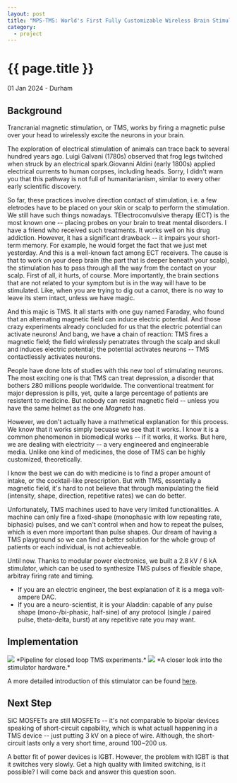```yaml
---
layout: post
title: "MPS-TMS: World's First Fully Customizable Wireless Brain Stimulator"
category: 
  - project
---
```


{{ page.title }}
================

<p class="meta">01 Jan 2024 - Durham</p>

## Background
Trancranial magnetic stimulation, or TMS, works by firing a magnetic pulse over your head to wirelessly excite the neurons in your brain. 

The exploration of electrical stimulation of animals can trace back to several hundred years ago. Luigi Galvani (1780s) observed that frog legs twitched when struck by an electrical spark.Giovanni Aldini (early 1800s) applied electrical currents to human corpses, including heads. Sorry, I didn't warn you that this pathway is not full of humanitarianism, similar to every other early scientific discovery.

So far, these practices involve direction contact of stimulation, i.e. a few eletrodes have to be placed on your skin or scalp to perform the stimulation. We still have such things nowadays. TElectroconvulsive therapy (ECT) is the most known one -- placing probes on your brain to treat mental disorders. I have a friend who received such treatments. It works well on his drug addiction. However, it has a significant drawback -- it impairs your short-term memory. For example, he would forget the fact that we just met yesterday. And this is a well-known fact among ECT receivers. 
The cause is that to work on your deep brain (the part that is deeper beneath your scalp), the stimulation has to pass through all the way from the contact on your scalp. First of all, it hurts, of course. More importantly, the brain sections that are not related to your symptom but is in the way will have to be stimulated. Like, when you are trying to dig out a carrot, there is no way to leave its stem intact, unless we have magic.

And this majic is TMS. It all starts with one guy named Faraday, who found that an alternating magnetic field can induce electric potential. And those crazy experiments already concluded for us that the electric potential can activate neurons! And bang, we have a chain of reaction: TMS fires a magnetic field; the field wirelessly penatrates through the scalp and skull and induces electric potential; the potential activates neurons -- TMS contactlessly activates neurons. 

People have done lots of studies with this new tool of stimulating neurons. The most exciting one is that TMS can treat depression, a disorder that bothers 280 millions people worldwide. The conventional treatment for major depression is pills, yet, quite a large percentage of patients are resistent to medicine. But nobody can resist magnetic field -- unless you have the same helmet as the one *Magneto* has. 

However, we don't actually have a mathmetical explanation for this process. We know that it works simply becuase we see that it works. I know it is a common phenomenon in biomedical works -- if it works, it works. But here, we are dealing with electricity -- a very engineered and engineerable media. Unlike one kind of medicines, the dose of TMS can be highly customized, theoretically. 

I know the best we can do with medicine is to find a proper amount of intake, or the cocktail-like prescription. But with TMS, essentially a magnetic field, it's hard to not believe that through manipulating the field (intensity, shape, direction, repetitive rates) we can do better. 

Unfortunately, TMS machines used to have very limited functionalities. A machine can only fire a fixed-shape (monophasic with low repeating rate, biphasic) pulses, and we can't control when and how to repeat the pulses, which is even more important than pulse shapes. Our dream of having a TMS playground so we can find a better solution for the whole group of patients or each individual, is not achieveable.

Until now. Thanks to modular power electronics, we built a 2.8 kV / 6 kA stimulator, which can be used to synthesize TMS pulses of flexible shape, arbitray firing rate and timing. 
- If you are an electric engineer, the best explanation of it is a mega volt-ampere DAC.
- If you are a neuro-scientist, it is your Aladdin: capable of any pulse shape (mono-/bi-phasic, half-sine) of any protocol (single / paired pulse, theta-delta, burst) at any repetitive rate you may want. 

## Implementation 

<img src="/images/posts/mpstms/mps_pipeline.png">
*Pipeline for closed loop TMS experiments.*

<img src="/images/posts/mpstms/mps_prototype.jpeg">
*A closer look into the stimulator hardware.*

A more detailed introduction of this stimulator can be found [here](https://iopscience.iop.org/article/10.1088/1741-2552/ac9d65/meta).

## Next Step
SiC MOSFETs are still MOSFETs -- it's not comparable to bipolar devices speaking of short-circuit capability, which is what actuall happening in a TMS device -- just putting 3 kV on a piece of wire. Although, the short-circuit lasts only a very short time, around 100~200 us. 

A better fit of power devices is IGBT. However, the problem with IGBT is that it switches very slowly. Get a high quality with limited switching, is it possible? 
I will come back and answer this question soon.
